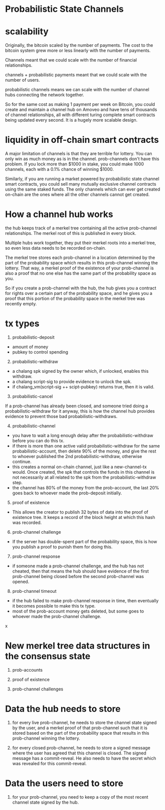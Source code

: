 Probabilistic State Channels
==========


scalability
======

Originally, the bitcoin scaled by the number of payments. The cost to the bitcoin system grew more or less linearly with the number of payments.

Channels meant that we could scale with the number of financial relationships.

channels + probabilistic payments meant that we could scale with the number of users.

probabilistic channels means we can scale with the number of channel hubs connecting the network together.

So for the same cost as making 1 payment per week on Bitcoin, you could create and maintain a channel hub on Amoveo and have tens of thousands of channel relationships, all with different turing complete smart contracts being updated every second.
It is a hugely more scalable design.


liquidity in off-chain smart contracts
=========

A major limitation of channels is that they are terrible for lottery.
You can only win as much money as is in the channel.
prob-channels don't have this problem.
If you lock more than $1000 in stake, you could make 1000 channels, each with a 0.1% chance of winning $1000.

Similarly, if you are running a market powered by probabilistic state channel smart contracts, you could sell many mutually exclusive channel contracts using the same staked funds.
The only channels which can ever get created on-chain are the ones where all the other channels cannot get created.


How a channel hub works
======

the hub keeps track of a merkel tree containing all the active prob-channel relationships. The merkel root of this is published in every block.

Multiple hubs work together, they put their merkel roots into a merkel tree, so even less data needs to be recorded on-chain.

The merkel tree stores each prob-channel in a location determined by the part of the probability space which results in this prob-channel winning the lottery. That way, a merkel proof of the existence of your prob-channel is also a proof that no one else has the same part of the probability space as you.

So if you create a prob-channel with the hub, the hub gives you a contract for rights over a certain part of the probability space, and he gives you a proof that this portion of the probability space in the merkel tree was recently empty. 


tx types
====

1) probabilistic-deposit

* amount of money
* pubkey to control spending

2) probabilistic-withdraw

* a chalang spk signed by the owner which, if unlocked, enables this withdraw.
* a chalang script-sig to provide evidence to unlock the spk.
* if chalang_vm(script-sig ++ scipt-pubkey) returns true, then it is valid.


3) probabilistic-cancel

If a prob-channel has already been closed, and someone tried doing a probabilistic-withdraw for it anyway, this is how the channel hub provides evidence to prevent those bad probabilistic-withdraws.

4) probabilistic-channel

* you have to wait a long enough delay after the probabilistic-withdraw before you can do this tx.
* if there is more than one active valid probabilistic-withdraw for the same probabilistic-account, then delete 90% of the money, and give the rest to whoever published the 2nd probabilistic-withdraw, otherwise continue.
* this creates a normal on-chain channel, just like a new-channel-tx would. Once created, the spk that controls the funds in this channel is not necessarily at all related to the spk from the probabilistic-withdraw step.
* the channel has 80% of the money from the prob-account, the last 20% goes back to whoever made the prob-deposit initially.

5) proof of existence

* This allows the creator to publish 32 bytes of data into the proof of existence tree. It keeps a record of the block height at which this hash was recorded.

6) prob-channel challenge

* If the server has double-spent part of the probability space, this is how you publish a proof to punish them for doing this.

7) prob-channel response

* if someone made a prob-channel challenge, and the hub has not cheated, then that means the hub should have evidence of the first prob-channel being closed before the second prob-channel was opened.

8) prob-channel timeout

* if the hub failed to make prob-channel response in time, then eventually it becomes possible to make this tx type.
* most of the prob-account money gets deleted, but some goes to whoever made the prob-channel challenge.

x


New merkel tree data structures in the consensus state
============

1) prob-accounts

2) proof of existence

3) prob-channel challenges



Data the hub needs to store
=============

1) for every live prob-channel, he needs to store the channel state signed by the user, and a merkel proof of that prob-channel such that it is stored based on the part of the probability space that results in this prob-channel winning the lottery.

2) for every closed prob-channel, he needs to store a signed message where the user has agreed that this channel is closed. The signed message has a commit-reveal. He also needs to have the secret which was revealed for this commit-reveal.


Data the users need to store
==============

1) for your prob-channel, you need to keep a copy of the most recent channel state signed by the hub.

